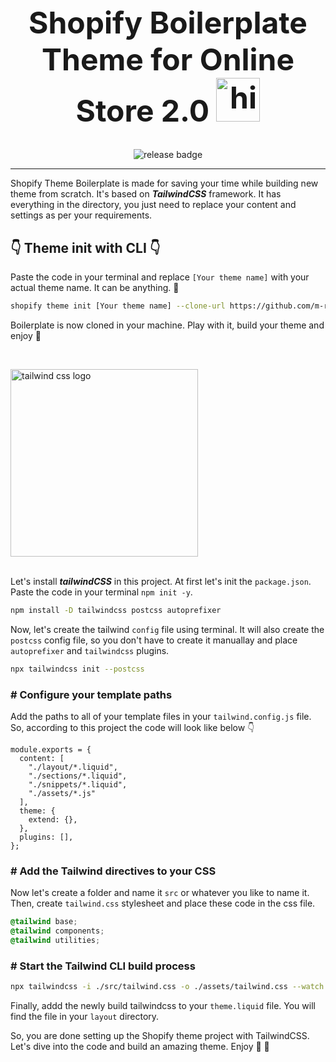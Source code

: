 <h1 align="center" id="top_heading"> Shopify Boilerplate Theme for Online Store 2.0 <img src="https://c.tenor.com/GNNzkglY_LYAAAAi/shopping-happy.gif" width="70" height="" alt="hi" /> </h1>

<style>
h1#top_heading {
	font-size: 48px;
	border: none;
}
</style>

<p align="center"> <img src="https://img.shields.io/badge/release-1.0-green" alt="release badge" /> </p>

---

Shopify Theme Boilerplate is made for saving your time while building new theme from scratch. It's based on ***TailwindCSS*** framework. It has everything in the directory, you just need to replace your content and settings as per your requirements.

## :point_down: Theme init with CLI :point_down:

Paste the code in your terminal and replace `[Your theme name]` with your actual theme name. It can be anything. :slightly_smiling_face: 

```sh
shopify theme init [Your theme name] --clone-url https://github.com/m-rokon/shopify-theme-boilerplate.git
```

Boilerplate is now cloned in your machine. Play with it, build your theme and enjoy :tada: 

<br />

<img src="https://raw.githubusercontent.com/tailwindlabs/tailwindcss/master/.github/logo-dark.svg" width="300" height="" alt="tailwind css logo" /> <br /><br />

Let's install **_tailwindCSS_** in this project. At first let's init the `package.json`. Paste the code in your terminal `npm init -y`. 

```sh
npm install -D tailwindcss postcss autoprefixer
```

Now, let's create the tailwind `config` file using terminal. It will also create the `postcss` config file, so you don't have to create it manuallay and place `autoprefixer` and `tailwindcss` plugins.

```sh
npx tailwindcss init --postcss
```

### # Configure your template paths

Add the paths to all of your template files in your `tailwind.config.js` file. So, according to this project the code will look like below :point_down:

```
module.exports = {
  content: [
    "./layout/*.liquid",
    "./sections/*.liquid",
    "./snippets/*.liquid",
    "./assets/*.js"
  ],
  theme: {
    extend: {},
  },
  plugins: [],
};

```

### # Add the Tailwind directives to your CSS

Now let's create a folder and name it `src` or whatever you like to name it. Then, create `tailwind.css` stylesheet and place these code in the css file.

```css
@tailwind base;
@tailwind components;
@tailwind utilities;
```

### # Start the Tailwind CLI build process

```sh
npx tailwindcss -i ./src/tailwind.css -o ./assets/tailwind.css --watch
```

Finally, addd the newly build tailwindcss to your `theme.liquid` file. You will find the file in your `layout` directory.

So, you are done setting up the Shopify theme project with TailwindCSS. Let's dive into the code and build an amazing theme. Enjoy :tada: :love_you_gesture: 

